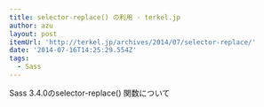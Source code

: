 ```yaml
---
title: selector-replace() の利用 · terkel.jp
author: azu
layout: post
itemUrl: 'http://terkel.jp/archives/2014/07/selector-replace/'
date: '2014-07-16T14:25:29.554Z'
tags:
  - Sass
---
```

Sass 3.4.0のselector-replace() 関数について
